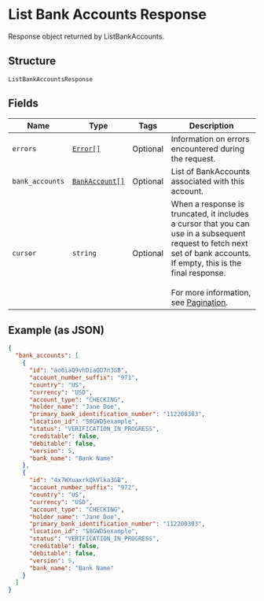 
# List Bank Accounts Response

Response object returned by ListBankAccounts.

## Structure

`ListBankAccountsResponse`

## Fields

| Name | Type | Tags | Description |
|  --- | --- | --- | --- |
| `errors` | [`Error[]`](/doc/models/error.md) | Optional | Information on errors encountered during the request. |
| `bank_accounts` | [`BankAccount[]`](/doc/models/bank-account.md) | Optional | List of BankAccounts associated with this account. |
| `cursor` | `string` | Optional | When a response is truncated, it includes a cursor that you can<br>use in a subsequent request to fetch next set of bank accounts.<br>If empty, this is the final response.<br><br>For more information, see [Pagination](https://developer.squareup.com/docs/docs/working-with-apis/pagination). |

## Example (as JSON)

```json
{
  "bank_accounts": [
    {
      "id": "ao6iaQ9vhDiaQD7n3GB",
      "account_number_suffix": "971",
      "country": "US",
      "currency": "USD",
      "account_type": "CHECKING",
      "holder_name": "Jane Doe",
      "primary_bank_identification_number": "112200303",
      "location_id": "S8GWD5example",
      "status": "VERIFICATION_IN_PROGRESS",
      "creditable": false,
      "debitable": false,
      "version": 5,
      "bank_name": "Bank Name"
    },
    {
      "id": "4x7WXuaxrkQkVlka3GB",
      "account_number_suffix": "972",
      "country": "US",
      "currency": "USD",
      "account_type": "CHECKING",
      "holder_name": "Jane Doe",
      "primary_bank_identification_number": "112200303",
      "location_id": "S8GWD5example",
      "status": "VERIFICATION_IN_PROGRESS",
      "creditable": false,
      "debitable": false,
      "version": 5,
      "bank_name": "Bank Name"
    }
  ]
}
```

